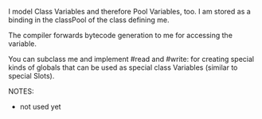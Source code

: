 I model Class Variables and therefore Pool Variables, too. I am stored as a binding in the classPool of the class defining me.The compiler forwards bytecode generation to me for accessing the variable.You can subclass me and implement #read and #write: for creating special kinds of globals that can be used as special class Variables (similar to special Slots).NOTES:- not used yet